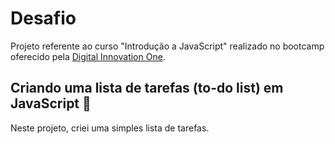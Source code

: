 # Desafio

Projeto referente ao curso "Introdução a JavaScript" realizado no bootcamp oferecido pela [Digital Innovation One](https://digitalinnovation.one/).

## Criando uma lista de tarefas (to-do list) em JavaScript 📝

Neste projeto, criei uma simples lista de tarefas.
